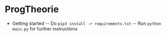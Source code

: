 # ProgTheorie

- Getting started
-- Do `pip3 install -r requirements.txt`
-- Run `python main.py` for further instructions

